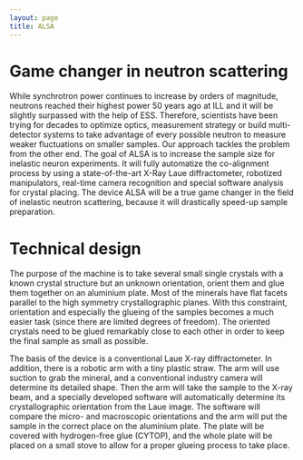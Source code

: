 ```yaml
---
layout: page
title: ALSA
---
```

# Game changer in neutron scattering

While synchrotron power continues to increase by orders of magnitude, neutrons reached their highest power 50 years ago at ILL and it will be slightly surpassed with the help of ESS. Therefore, scientists have been trying for decades to optimize optics, measurement strategy or build multi-detector systems to take advantage of every possible neutron to measure weaker fluctuations on smaller samples.
Our approach tackles the problem from the other end. The goal of ALSA is to increase the sample size for inelastic neuron experiments. It will fully automatize the co-alignment process by using a state-of-the-art X-Ray Laue diffractometer, robotized manipulators, real-time camera recognition and special software analysis for crystal placing. The device ALSA will be a true game changer in the field of inelastic neutron scattering, because it will drastically speed-up sample preparation.

# Technical design

The purpose of the machine is to take several small single crystals with a known crystal structure but an unknown orientation, orient them and glue them together on an aluminium plate. Most of the minerals have flat facets parallel to the high symmetry crystallographic planes. With this constraint, orientation and especially the glueing of the samples becomes a much easier task (since there are limited degrees of freedom). The oriented crystals need to be glued remarkably close to each other in order to keep the final sample as small as possible.

The basis of the device is a conventional Laue X-ray diffractometer. In addition, there is a robotic arm with a tiny plastic straw. The arm will use suction to grab the mineral, and a conventional industry camera will determine its detailed shape. Then the arm will take the sample to the X-ray beam, and a specially developed software will automatically determine its crystallographic orientation from the Laue image. The software will compare the micro- and macroscopic orientations and the arm will put the sample in the correct place on the aluminium plate. The plate will be covered with hydrogen-free glue (CYTOP), and the whole plate will be placed on a small stove to allow for a proper glueing process to take place.
